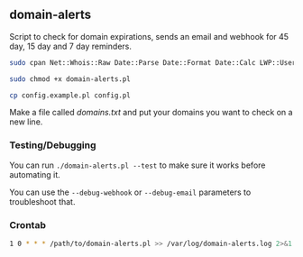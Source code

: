 ## domain-alerts

Script to check for domain expirations, sends an email and webhook for 45 day, 15 day and 7 day reminders.

```bash
sudo cpan Net::Whois::Raw Date::Parse Date::Format Date::Calc LWP::UserAgent MIME::Lite Term::ReadKey JSON Data::Dumper
```
```bash
sudo chmod +x domain-alerts.pl
```
```bash
cp config.example.pl config.pl
```

Make a file called *domains.txt* and put your domains you want to check on a new line.

### Testing/Debugging

You can run `./domain-alerts.pl --test` to make sure it works before automating it.

You can use the `--debug-webhook` or `--debug-email` parameters to troubleshoot that.

### Crontab

```bash
1 0 * * * /path/to/domain-alerts.pl >> /var/log/domain-alerts.log 2>&1
```

